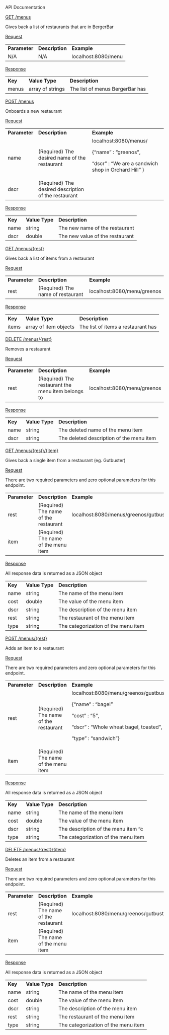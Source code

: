API Documentation

<span style="text-decoration:underline;">GET /menus</span>

Gives back a list of restaurants that are in BergerBar

<span style="text-decoration:underline;">Request</span>


<table>
  <tr>
   <td><strong>Parameter</strong>
   </td>
   <td><strong>Description</strong>
   </td>
   <td><strong>Example</strong>
   </td>
  </tr>
  <tr>
   <td>N/A
   </td>
   <td>N/A
   </td>
   <td>localhost:8080/menu
   </td>
  </tr>
</table>


<span style="text-decoration:underline;">Response</span>


<table>
  <tr>
   <td><strong>Key   </strong>
   </td>
   <td><strong>Value Type</strong>
   </td>
   <td><strong>Description</strong>
   </td>
  </tr>
  <tr>
   <td>menus
   </td>
   <td>array of strings 
   </td>
   <td>The list of menus BergerBar has
   </td>
  </tr>
</table>


<span style="text-decoration:underline;">POST /menus</span>

Onboards a new restaurant

<span style="text-decoration:underline;">Request</span>


<table>
  <tr>
   <td><strong>Parameter</strong>
   </td>
   <td><strong>Description</strong>
   </td>
   <td><strong>Example</strong>
   </td>
  </tr>
  <tr>
   <td>name
   </td>
   <td>(Required) The desired name of the restaurant
   </td>
   <td>localhost:8080/menus/
<p>
{“name” : “greenos”, 
<p>
“dscr” : “We are a sandwich shop in Orchard Hill” }
   </td>
  </tr>
  <tr>
   <td>dscr
   </td>
   <td>(Required) The desired description of the restaurant
   </td>
   <td>
   </td>
  </tr>
</table>


<span style="text-decoration:underline;">Response</span>


<table>
  <tr>
   <td><strong>Key</strong>
   </td>
   <td><strong>Value Type</strong>
   </td>
   <td><strong>Description</strong>
   </td>
  </tr>
  <tr>
   <td>name
   </td>
   <td>string
   </td>
   <td>The new name of the restaurant
   </td>
  </tr>
  <tr>
   <td>dscr
   </td>
   <td>double
   </td>
   <td>The new value of the restaurant
   </td>
  </tr>
</table>


<span style="text-decoration:underline;">GET /menus/{rest}</span>

Gives back a list of items from a restaurant

<span style="text-decoration:underline;">Request</span>


<table>
  <tr>
   <td><strong>Parameter</strong>
   </td>
   <td><strong>Description</strong>
   </td>
   <td><strong>Example</strong>
   </td>
  </tr>
  <tr>
   <td>rest
   </td>
   <td>(Required) The name of restaurant
   </td>
   <td>localhost:8080/menu/greenos
   </td>
  </tr>
</table>


<span style="text-decoration:underline;">Response</span>


<table>
  <tr>
   <td><strong>Key</strong>
   </td>
   <td><strong>Value Type</strong>
   </td>
   <td><strong>Description</strong>
   </td>
  </tr>
  <tr>
   <td>items
   </td>
   <td>array of item objects
   </td>
   <td>The list of items a restaurant has
   </td>
  </tr>
</table>


<span style="text-decoration:underline;">DELETE /menus/{rest}</span>

Removes a restaurant

<span style="text-decoration:underline;">Request</span>


<table>
  <tr>
   <td><strong>Parameter</strong>
   </td>
   <td><strong>Description</strong>
   </td>
   <td><strong>Example</strong>
   </td>
  </tr>
  <tr>
   <td>rest
   </td>
   <td>(Required) The restaurant the menu item belongs to
   </td>
   <td>localhost:8080/menu/greenos
   </td>
  </tr>
</table>


<span style="text-decoration:underline;">Response</span>


<table>
  <tr>
   <td><strong>Key</strong>
   </td>
   <td><strong>Value Type</strong>
   </td>
   <td><strong>Description</strong>
   </td>
  </tr>
  <tr>
   <td>name
   </td>
   <td>string
   </td>
   <td>The deleted name of the menu item 
   </td>
  </tr>
  <tr>
   <td>dscr
   </td>
   <td>string
   </td>
   <td>The deleted description of the menu item 
   </td>
  </tr>
</table>


<span style="text-decoration:underline;">GET /menus/{rest}/{item}</span>

Gives back a single item from a restaurant (eg. Gutbuster)

<span style="text-decoration:underline;">Request</span>

There are two required parameters and zero optional parameters for this endpoint.


<table>
  <tr>
   <td><strong>Parameter</strong>
   </td>
   <td><strong>Description</strong>
   </td>
   <td><strong>Example</strong>
   </td>
  </tr>
  <tr>
   <td>rest
   </td>
   <td>(Required) The name of the restaurant
   </td>
   <td>localhost:8080/menus/greenos/gutbuster
   </td>
  </tr>
  <tr>
   <td>item
   </td>
   <td>(Required) The name of the menu item
   </td>
   <td>
   </td>
  </tr>
</table>


<span style="text-decoration:underline;">Response</span>

All response data is returned as a JSON object


<table>
  <tr>
   <td><strong>Key</strong>
   </td>
   <td><strong>Value Type</strong>
   </td>
   <td><strong>Description</strong>
   </td>
  </tr>
  <tr>
   <td>name
   </td>
   <td>string
   </td>
   <td>The name of the menu item 
   </td>
  </tr>
  <tr>
   <td>cost
   </td>
   <td>double
   </td>
   <td>The value of the menu item 
   </td>
  </tr>
  <tr>
   <td>dscr
   </td>
   <td>string
   </td>
   <td>The description of the menu item 
   </td>
  </tr>
  <tr>
   <td>rest
   </td>
   <td>string
   </td>
   <td>The restaurant of the menu item 
   </td>
  </tr>
  <tr>
   <td>type
   </td>
   <td>string
   </td>
   <td>The categorization of the menu item 
   </td>
  </tr>
</table>


<span style="text-decoration:underline;">POST /menus/{rest}</span>

Adds an item to a restaurant

<span style="text-decoration:underline;">Request</span>

There are two required parameters and zero optional parameters for this endpoint.


<table>
  <tr>
   <td><strong>Parameter</strong>
   </td>
   <td><strong>Description</strong>
   </td>
   <td><strong>Example</strong>
   </td>
  </tr>
  <tr>
   <td>rest
   </td>
   <td>(Required) The name of the restaurant
   </td>
   <td>localhost:8080/menu/greenos/gustbuster
<p>
{“name” : “bagel” 
<p>
“cost” : “5”,
<p>
“dscr” : “Whole wheat bagel, toasted”, 
<p>
“type” : “sandwich”}
   </td>
  </tr>
  <tr>
   <td>item
   </td>
   <td>(Required) The name of the menu item
   </td>
   <td>
   </td>
  </tr>
</table>


<span style="text-decoration:underline;">Response</span>

All response data is returned as a JSON object


<table>
  <tr>
   <td><strong>Key</strong>
   </td>
   <td><strong>Value Type</strong>
   </td>
   <td><strong>Description</strong>
   </td>
  </tr>
  <tr>
   <td>name
   </td>
   <td>string
   </td>
   <td>The name of the menu item 
   </td>
  </tr>
  <tr>
   <td>cost
   </td>
   <td>double
   </td>
   <td>The value of the menu item 
   </td>
  </tr>
  <tr>
   <td>dscr
   </td>
   <td>string
   </td>
   <td>The description of the menu item “c
   </td>
  </tr>
  <tr>
   <td>type
   </td>
   <td>string
   </td>
   <td>The categorization of the menu item 
   </td>
  </tr>
</table>


<span style="text-decoration:underline;">DELETE /menus/{rest}/{item}</span>

Deletes an item from a restaurant

<span style="text-decoration:underline;">Request</span>

There are two required parameters and zero optional parameters for this endpoint.


<table>
  <tr>
   <td><strong>Parameter</strong>
   </td>
   <td><strong>Description</strong>
   </td>
   <td><strong>Example</strong>
   </td>
  </tr>
  <tr>
   <td>rest
   </td>
   <td>(Required) The name of the restaurant
   </td>
   <td>localhost:8080/menu/greenos/gutbuster
   </td>
  </tr>
  <tr>
   <td>item
   </td>
   <td>(Required) The name of the menu item
   </td>
   <td>
   </td>
  </tr>
</table>


<span style="text-decoration:underline;">Response</span>

All response data is returned as a JSON object


<table>
  <tr>
   <td><strong>Key</strong>
   </td>
   <td><strong>Value Type</strong>
   </td>
   <td><strong>Description</strong>
   </td>
  </tr>
  <tr>
   <td>name
   </td>
   <td>string
   </td>
   <td>The name of the menu item 
   </td>
  </tr>
  <tr>
   <td>cost
   </td>
   <td>double
   </td>
   <td>The value of the menu item 
   </td>
  </tr>
  <tr>
   <td>dscr
   </td>
   <td>string
   </td>
   <td>The description of the menu item 
   </td>
  </tr>
  <tr>
   <td>rest
   </td>
   <td>string
   </td>
   <td>The restaurant of the menu item 
   </td>
  </tr>
  <tr>
   <td>type
   </td>
   <td>string
   </td>
   <td>The categorization of the menu item 
   </td>
  </tr>
</table>
